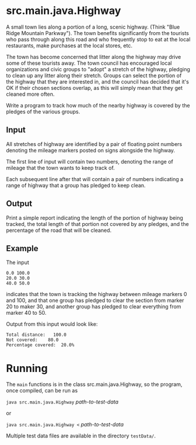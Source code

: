 # src.main.java.Highway

A small town lies along a portion of a long, scenic highway. (Think "Blue Ridge Mountain Parkway"). The town benefits significantly from the tourists who pass through along this road and who frequently stop to eat at the local restaurants, make purchases at the local stores, etc.

The town has become concerned that litter along the highway may drive some of these tourists away. The town council has encouraged local organizations and civic groups to "adopt" a stretch of the highway, pledging to clean up any litter along their stretch. Groups can select the portion of the highway that they are interested in, and the council has decided that it's OK if their chosen sections overlap, as this will simply mean that they get cleaned more often.

Write a program to track how much of the nearby highway is covered by the pledges of the various groups. 

## Input

All stretches of highway are identified by a pair of floating point numbers denoting the mileage markers posted on signs alongside the highway.

The first line of input will contain two numbers, denoting the range of mileage that the town wants to keep track of.

Each subsequent line after that will contain a pair of numbers indicating a range of highway that a group has pledged to keep clean.

## Output

Print a simple report indicating the length of the portion of highway being tracked, the total length of that portion not covered by any pledges, and the percentage of the road that will be cleaned.

## Example

The input

    0.0 100.0
    20.0 30.0
    40.0 50.0

indicates that the town is tracking the highway between mileage markers 0 and 100, and that one group has pledged to clear the section from marker 20 to maker 30, and another group has pledged to clear everything from marker 40 to 50.

Output from this input would look like:

    Total distance:   100.0
    Not covered:    80.0
    Percentage covered:  20.0%

# Running

The `main` functions is in the class src.main.java.Highway, so the program, once
compiled, can be run as

`java src.main.java.Highway` _path-to-test-data_

or

`java src.main.java.Highway <` _path-to-test-data_

Multiple test data files are available in the directory `testData/`.
